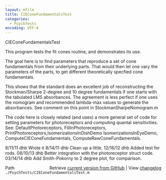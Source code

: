 ```yaml
---
layout: mfile
title: CIEConeFundamentalsTest
categories:
  - PsychTests
encoding: UTF-8
---
```


CIEConeFundamentalsTest

This program tests the fit cones routine, and demonstrates its use.

The goal here is to find parameters that reproduce a set of cone
fundamentals from their underlying parts.  That would then let
one vary the parameters of the parts, to get different theoretically
specfied cone fundamentals.

This shows that the standard does an excellent job of reconstructing
the Stockman/Sharpe 2-degree and 10 degree fundamentals if one starts
with the tabulated LMS absorbances.  The agreement is less perfect
if one uses the nomogram and recommended lambda-max values to
generate the absorbances.  See comment on this point in StockmanSharpeNomogram.m

The code here is closely related (and uses) a more general set of code
for setting parameters for photoreceptors and computing quantal
sensitivities. See:
   DefaultPhotoreceptors, FillInPhotoreceptors, PrintPhotoreceptors,IsomerizationsInDishDemo
   IsomerizationsInEyeDemo, ComputeCIEConeFundamentals, ComputeRawConeFundamentals.

8/11/11  dhb  Wrote it
8/14/11  dhb  Clean up a little.
12/16/12 dhb  Added test for rods.
08/10/13 dhb  Better integration with the photoreceptor struct code.
03/14/14 dhb  Add Smith-Pokorny to 2 degree plot, for comparison.


<div class="code_header" style="text-align:right;">
  <span style="float:left;">Path&nbsp;&nbsp;</span> <span class="counter">Retrieve <a href=
  "https://raw.github.com/Psychtoolbox-3/Psychtoolbox-3/beta/./PsychTests/CIEConeFundamentalsTest.m">current version from GitHub</a> | View <a href=
  "https://github.com/Psychtoolbox-3/Psychtoolbox-3/commits/beta/./PsychTests/CIEConeFundamentalsTest.m">changelog</a></span>
</div>
<div class="code">
  <code>./PsychTests/CIEConeFundamentalsTest.m</code>
</div>
